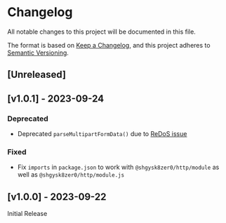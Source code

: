 # Changelog
All notable changes to this project will be documented in this file.

The format is based on [Keep a Changelog](https://keepachangelog.com/en/1.0.0/),
and this project adheres to [Semantic Versioning](https://semver.org/spec/v2.0.0.html).

## [Unreleased]

## [v1.0.1] - 2023-09-24

### Deprecated
-  Deprecated `parseMultipartFormData()` due to [ReDoS  issue](https://github.com/shgysk8zer0/node-http/issues/2)

### Fixed
- Fix `imports` in `package.json` to work with `@shgysk8zer0/http/module` as well as `@shgysk8zer0/http/module.js`

## [v1.0.0] - 2023-09-22

Initial Release
